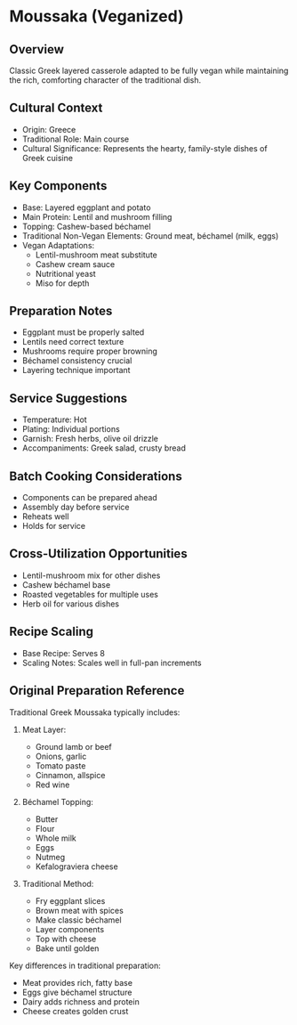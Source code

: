 # Moussaka (Veganized)

## Overview
Classic Greek layered casserole adapted to be fully vegan while maintaining the rich, comforting character of the traditional dish.

## Cultural Context
- Origin: Greece
- Traditional Role: Main course
- Cultural Significance: Represents the hearty, family-style dishes of Greek cuisine

## Key Components
- Base: Layered eggplant and potato
- Main Protein: Lentil and mushroom filling
- Topping: Cashew-based béchamel
- Traditional Non-Vegan Elements: Ground meat, béchamel (milk, eggs)
- Vegan Adaptations:
  - Lentil-mushroom meat substitute
  - Cashew cream sauce
  - Nutritional yeast
  - Miso for depth

## Preparation Notes
- Eggplant must be properly salted
- Lentils need correct texture
- Mushrooms require proper browning
- Béchamel consistency crucial
- Layering technique important

## Service Suggestions
- Temperature: Hot
- Plating: Individual portions
- Garnish: Fresh herbs, olive oil drizzle
- Accompaniments: Greek salad, crusty bread

## Batch Cooking Considerations
- Components can be prepared ahead
- Assembly day before service
- Reheats well
- Holds for service

## Cross-Utilization Opportunities
- Lentil-mushroom mix for other dishes
- Cashew béchamel base
- Roasted vegetables for multiple uses
- Herb oil for various dishes

## Recipe Scaling
- Base Recipe: Serves 8
- Scaling Notes: Scales well in full-pan increments

## Original Preparation Reference
Traditional Greek Moussaka typically includes:
1. Meat Layer:
   - Ground lamb or beef
   - Onions, garlic
   - Tomato paste
   - Cinnamon, allspice
   - Red wine

2. Béchamel Topping:
   - Butter
   - Flour
   - Whole milk
   - Eggs
   - Nutmeg
   - Kefalograviera cheese

3. Traditional Method:
   - Fry eggplant slices
   - Brown meat with spices
   - Make classic béchamel
   - Layer components
   - Top with cheese
   - Bake until golden

Key differences in traditional preparation:
- Meat provides rich, fatty base
- Eggs give béchamel structure
- Dairy adds richness and protein
- Cheese creates golden crust 